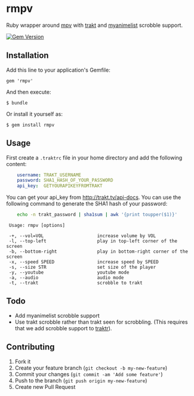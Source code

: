 rmpv
====

Ruby wrapper around [mpv](http://mpv.io/) with [trakt](http://trakt.tv) and [myanimelist](http://myanimelist.net) scrobble support.

[![Gem Version](https://badge.fury.io/rb/rmpv.png)](http://badge.fury.io/rb/rmpv)

## Installation

Add this line to your application's Gemfile:

    gem 'rmpv'

And then execute:

    $ bundle

Or install it yourself as:

    $ gem install rmpv

## Usage

First create a `.traktrc` file in your home directory and add the following content:

```yaml
    username: TRAKT_USERNAME
    password: SHA1_HASH_OF_YOUR_PASSWORD
    api_key:  GETYOURAPIKEYFROMTRAKT
```
You can get your api_key from http://trakt.tv/api-docs.
You can use the following command to generate the SHA1 hash of your password:

```bash
    echo -n trakt_password | sha1sum | awk '{print toupper($1)}'
```

     Usage: rmpv [options]

     -+, --vol=VOL                    increase volume by VOL
     -l, --top-left                   play in top-left corner of the screen
     -b, --bottom-right               play in bottom-right corner of the screen
     -x, --speed SPEED                increase speed by SPEED
     -s, --size STR                   set size of the player
     -y, --youtube                    youtube mode
     -a, --audio                      audio mode
     -t, --trakt                      scrobble to trakt
     

## Todo

- Add myanimelist scrobble support
- Use trakt scrobble rather than trakt seen for scrobbling. (This requires that we add scrobble support to [traktr](https://github.com/joelanford/traktr)).

## Contributing

1. Fork it
2. Create your feature branch (`git checkout -b my-new-feature`)
3. Commit your changes (`git commit -am 'Add some feature'`)
4. Push to the branch (`git push origin my-new-feature`)
5. Create new Pull Request
